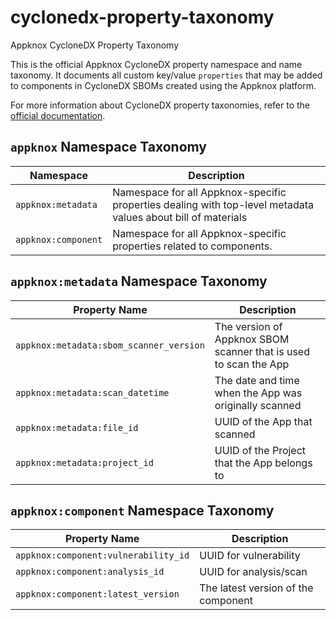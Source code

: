 # cyclonedx-property-taxonomy
Appknox CycloneDX Property Taxonomy


This is the official Appknox CycloneDX property namespace and name taxonomy. It documents all custom key/value `properties` that may be added to components in CycloneDX SBOMs created using the Appknox platform.

For more information about CycloneDX property taxonomies, refer to the [official documentation](https://github.com/CycloneDX/cyclonedx-property-taxonomy).

## `appknox` Namespace Taxonomy

| Namespace             | Description                                                                                                    |
| --------------------- | -------------------------------------------------------------------------------------------------------------- |
| `appknox:metadata`    | Namespace for all Appknox-specific properties dealing with top-level metadata values about bill of materials   |
| `appknox:component`   | Namespace for all Appknox-specific properties related to components.                                           |

## `appknox:metadata` Namespace Taxonomy

| Property Name                             | Description                                                         |
| ----------------------------------------- | ------------------------------------------------------------------- |
| `appknox:metadata:sbom_scanner_version`   | The version of Appknox SBOM scanner that is used to scan the App    |
| `appknox:metadata:scan_datetime`          | The date and time when the App was originally scanned               |
| `appknox:metadata:file_id`                | UUID of the App that scanned                                        |
| `appknox:metadata:project_id`             | UUID of the Project that the App belongs to                         |

## `appknox:component` Namespace Taxonomy

| Property Name                          | Description                             |
| -------------------------------------- | --------------------------------------- |
| `appknox:component:vulnerability_id`   | UUID for vulnerability                  |
| `appknox:component:analysis_id`        | UUID for analysis/scan                  |
| `appknox:component:latest_version`     | The latest version of the component     |

